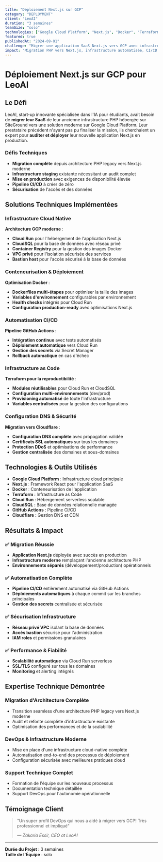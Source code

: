 ```yaml
---
title: "Déploiement Next.js sur GCP"
category: "DEPLOYMENT"
client: "LeoAI"
duration: "3 semaines"
teamSize: "solo"
technologies: ["Google Cloud Platform", "Next.js", "Docker", "Terraform", "Cloud Run", "CloudSQL", "GitHub Actions", "Cloudflare"]
featured: true
publishedAt: "2024-09-01"
challenge: "Migrer une application SaaS Next.js vers GCP avec infrastructure moderne"
impact: "Migration PHP vers Next.js, infrastructure automatisée, CI/CD complet"
---
```


# Déploiement Next.js sur GCP pour LeoAI

## Le Défi

LeoAI, start-up innovante spécialisée dans l'IA pour étudiants, avait besoin de **migrer leur SaaS** de leur ancienne infrastructure PHP hébergée sur SiteGround vers une solution moderne sur Google Cloud Platform. Leur prestataire précédent n'ayant pas pu finaliser la mission, ils cherchaient un expert pour **auditer et déployer** leur nouvelle application Next.js en production.

### Défis Techniques

- **Migration complète** depuis architecture PHP legacy vers Next.js moderne
- **Infrastructure staging** existante nécessitant un audit complet
- **Mise en production** avec exigences de disponibilité élevée
- **Pipeline CI/CD** à créer de zéro
- **Sécurisation** de l'accès et des données

## Solutions Techniques Implémentées

### Infrastructure Cloud Native

**Architecture GCP moderne** :
- **Cloud Run** pour l'hébergement de l'application Next.js
- **CloudSQL** pour la base de données avec réseau privé
- **Container Registry** pour la gestion des images Docker
- **VPC privé** pour l'isolation sécurisée des services
- **Bastion host** pour l'accès sécurisé à la base de données

### Conteneurisation & Déploiement

**Optimisation Docker** :
- **Dockerfiles multi-étapes** pour optimiser la taille des images
- **Variables d'environnement** configurables par environnement
- **Health checks** intégrés pour Cloud Run
- **Configuration production-ready** avec optimisations Next.js

### Automatisation CI/CD

**Pipeline GitHub Actions** :
- **Intégration continue** avec tests automatisés
- **Déploiement automatique** vers Cloud Run
- **Gestion des secrets** via Secret Manager
- **Rollback automatique** en cas d'échec

### Infrastructure as Code

**Terraform pour la reproductibilité** :
- **Modules réutilisables** pour Cloud Run et CloudSQL
- **Configuration multi-environnements** (dev/prod)
- **Provisioning automatisé** de toute l'infrastructure
- **Variables centralisées** pour la gestion des configurations

### Configuration DNS & Sécurité

**Migration vers Cloudflare** :
- **Configuration DNS complète** avec propagation validée
- **Certificats SSL automatiques** sur tous les domaines
- **Protection DDoS** et optimisations de performance
- **Gestion centralisée** des domaines et sous-domaines

## Technologies & Outils Utilisés

- **Google Cloud Platform** : Infrastructure cloud principale
- **Next.js** : Framework React pour l'application SaaS
- **Docker** : Conteneurisation de l'application
- **Terraform** : Infrastructure as Code
- **Cloud Run** : Hébergement serverless scalable
- **CloudSQL** : Base de données relationnelle managée
- **GitHub Actions** : Pipeline CI/CD
- **Cloudflare** : Gestion DNS et CDN

## Résultats & Impact

### ✅ **Migration Réussie**
- **Application Next.js** déployée avec succès en production
- **Infrastructure moderne** remplaçant l'ancienne architecture PHP
- **Environnements séparés** (développement/production) opérationnels

### ✅ **Automatisation Complète**
- **Pipeline CI/CD** entièrement automatisé via GitHub Actions
- **Déploiements automatiques** à chaque commit sur les branches principales
- **Gestion des secrets** centralisée et sécurisée

### ✅ **Sécurisation Infrastructure**
- **Réseau privé VPC** isolant la base de données
- **Accès bastion** sécurisé pour l'administration
- **IAM roles** et permissions granulaires

### ✅ **Performance & Fiabilité**
- **Scalabilité automatique** via Cloud Run serverless
- **SSL/TLS** configuré sur tous les domaines
- **Monitoring** et alerting intégrés

## Expertise Technique Démontrée

### **Migration d'Architecture Complète**
- Transition seamless d'une architecture PHP legacy vers Next.js moderne
- Audit et refonte complète d'infrastructure existante
- Optimisation des performances et de la scalabilité

### **DevOps & Infrastructure Moderne**
- Mise en place d'une infrastructure cloud-native complète
- Automatisation end-to-end des processus de déploiement
- Configuration sécurisée avec meilleures pratiques cloud

### **Support Technique Complet**
- Formation de l'équipe sur les nouveaux processus
- Documentation technique détaillée
- Support DevOps pour l'autonomie opérationnelle

## Témoignage Client

> "Un super profil DevOps qui nous a aidé à migrer vers GCP! Très professionnel et impliqué"
> 
> *— Zakaria Essir, CEO at LeoAI*

---

**Durée du Projet** : 3 semaines  
**Taille de l'Équipe** : solo